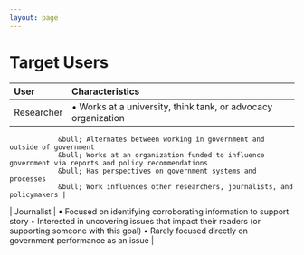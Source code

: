 ```yaml
---
layout: page
---
```


# Target Users

| User | Characteristics |
|:--- |:--- |
| Researcher |  &bull; Works at a university, think tank, or advocacy organization
				&bull; Alternates between working in government and outside of government
				&bull; Works at an organization funded to influence government via reports and policy recommendations
				&bull; Has perspectives on government systems and processes
				&bull; Work influences other researchers, journalists, and policymakers |

| Journalist |
				&bull; Focused on identifying corroborating information to support story 
				&bull; Interested in uncovering issues that impact their readers (or supporting someone with this goal)
				&bull; Rarely focused directly on government performance as an issue |
